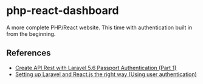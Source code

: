 # php-react-dashboard
A more complete PHP/React website.  This time with authentication built in from the beginning.

## References
* [Create API Rest with Laravel 5.6 Passport Authentication (Part 1)](https://medium.com/modulr/create-api-authentication-with-passport-of-laravel-5-6-1dc2d400a7f)
* [Setting up Laravel and React.js the right way (Using user authentication)](https://medium.com/@000kelvin/setting-up-laravel-and-react-js-the-right-way-using-user-authentication-1cfadf3194e)
